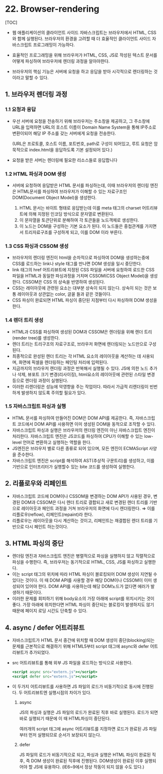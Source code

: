 # 22. Browser-rendering

[TOC]

- 웹 애플리케이션의 클라이언트 사이드 자바스크립트는 브라우저에서 HTML, CSS와 함께 실행된다. 브라우저의 환경을 고려할 때 더 효율적인 클라이언트 사이드 자바스크립트 프로그래밍이 가능하다.

- 효율적인 프로그래밍을 위해 브라우저가 HTML, CSS, JS로 작성된 텍스트 문서를 어떻게 파싱하여 브라우저에 렌더링 과정을 알아야한다.

- 브라우저의 핵심 기능은 서버에 요청을 하고 응답을 받아 시각적으로 렌더링하는 것이라고 말할 수 있다.

  

## 1. 브라우저 렌더링 과정

### 1.1 요청과 응답

- 우선 서버에 요청을 전송하기 위해 브라우저는 주소창을 제공하고, 그 주소창에 URL을 입력하면 URL의 호스트 이름이 Domain Name System을 통해 IP주소로 변환이되어 해당 IP 주소를 갖는 서버에게 요청을 전송한다.

  (URL은 프로토콜, 호스트 이름, 포트번호, path로 구성이 되어있고, 루트 요청은 암묵적으로 index.html을 응답하도록 기본 설정되어 있다.)

- 요청을 받은 서버는 렌더링에 필요한 리소스들로 응답합니다



### 1.2 HTML 파싱과 DOM 생성

- 서버에 요청하여 응답받은 HTML 문서를 파싱하는데, 이때 브라우저의 렌더링 엔진은 HTML문서를 파싱하여 브라우저가 이해할 수 있는 자료구조인 DOM(Document Object Model)을 생성한다.

  1. HTML 문서는 바이트 형태로 응답받는데 이를 meta 태그의 charset 어트리뷰트에 의해 지정된 인코딩 방식으로 문자열로 변환된다.
  2. 이 문자열을 토큰단위로 분해하여 각 토큰들을 노드객체로 생성한다.
  3. 이 노드는 DOM을 구성하는 기본 요소가 된다. 이 노드들은 중첩관계를 가지면서 트리자료구조를 구성하게 되고, 이를 DOM 이라 부른다.

  

### 1.3 CSS 파싱과 CSSOM 생성

- 브라우저의 렌더링 엔진이 html을 순차적으로 파싱하여 DOM을 생성하는중에 CSS를 로드하는 link나 style 태그를 만나면 DOM 생성을 일시 중단한다.
- link 태그의 href 어트리뷰트에 지정된 CSS 파일을 서버에 요청하여 로드한 CSS 파일을 HTML과 동일한 파싱과정을 거치며 CSSOM(CSS Object Model)을 생성한다. CSSOM은 CSS 의 상속을 반영하여 생성된다.
- CSS는 레이아웃에 관련된 요소는 대부분 상속이 되지 않는다. 상속이 되는 것은 보통 레이아웃과 상관없는 color, 글꼴 들과 같은 것들이다.
- CSS 파싱이 완료되면 HTML 파싱이 중단된 지점부터 다시 파싱하여 DOM 생성을 한다.



### 1.4 렌더 트리 생성

- HTML과 CSS를 파싱하여 생성된 DOM과 CSSOM은 렌더링을 위해 렌더 트리(render tree)를 생성한다.
- 렌더 트리는 트리구조의 자료구조로, 브라우저 화면에 렌더링되는 노드만으로 구성된다.
- 최종적으로 완성된 렌더 트리는 각 HTML 요소의 레이아웃을 계산하는 데 사용되며, 화면에 픽셀을 렌더링하는 페인팅 처리에 입력된다.
- 지금까지의 브라우저 렌더링 과정은 반복해서 실행될 수 있다. JS에 의한 노드 추가나 삭제, 뷰포트 크기 변경(리사이징), html요소의 레이아웃에 관련된 스타일 변경 등으로 렌더링 과정이 실행된다.
- 이러한 리렌더링은 성능에 악영향을 주는 작업이다. 따라서 가급적 리렌더링이 빈번하게 발생하지 않도록 주의할 필요가 있다.



### 1.5 자바스크립트 파싱과 실행

- HTML 문서를 파싱하여 만들어진 DOM은 DOM API를 제공한다. 즉, 자바스크립트 코드에서 DOM API를 사용하면 이미 생성된 DOM을 동적으로 조작할 수 있다.
- 자바스크립트 파싱과 실행은 브라우저의 렌더링 엔진이 아닌 자바스크립트 엔진이 처리한다. 자바스크립트 엔진은 JS코드를 파싱하여 CPU가 이해할 수 있는 low-level 언어로 변환하고 실행하는 역할을 한다.
- JS엔진은 브라우저 별로 다른 종류로 되어 있으며, 모든 엔진이 ECMAScript 사양을 준수한다.
- 자바스크립트 엔진은 script를 해석하여 AST(추상적 구문트리)를 생성하고, 이를 기반으로 인터프리터가 실행할수 있는 bite 코드를 생성하여 실행한다.



## 2. 리플로우와 리페인트

- 자바스크립트 코드에 DOM이나 CSSOM을 변경하는 DOM API가 사용된 경우, 변경된 DOM과 CSSOM은 다시 렌더 트리로 결합되고 새로 변경된 렌더 트리를 기반으로 레이아웃과 페인트 과정을 거쳐 브라우저의 화면에 다시 렌더링한다. ⇒ 이를 리플로우(reflow), 리페인트(repaint)라 한다.
- 리플로우는 레이아웃을 다시 계산하는 것이고, 리페인트는 재결합된 렌더 트리를 기반으로 다시 페인트 하는것이다.



## 3. HTML 파싱의 중단

- 렌더링 엔진과 자바스크립트 엔진은 병렬적으로 파싱을 실행하지 않고 직렬적으로 파싱을 수행한다. 즉, 브라우저는 동기적으로 HTML, CSS, JS를 파싱하고 실행한다.
- 이는 script 태그의 위치에 따라 HTML 파싱이 블로킹되어 DOM 생성이 지연될 수 있다는 것이다. 이 때 DOM API를 사용할 경우 해당 DOM이나 CSSOM이 이미 생성되어 있어야 한다. DOM API를 사용하는데 해당 DOM노드가 없다면 에러가 발생하기 때문이다.
- 이러한 문제를 회피하기 위해 body요소의 가장 아래에 script를 위치시키는 것이 좋다. 가장 아래에 위치한다면 HTML 파싱이 중단되는 블로킹이 발생하지도 않기 때문에 페이지 로딩 시간도 단축할 수 있다.



## 4. async / defer 어트리뷰트

- 자바스크립트가 HTML 문서 중간에 위치할 때 DOM 생성이 중단(blocking)되는 문제를 근본적으로 해결하기 위해 HTML5부터 script 태그에 async와 defer 어트리뷰트가 추가되었다.

- src 어트리뷰트를 통해 외부 JS 파일을 로드하는 방식으로 사용한다.

  ```jsx
  <script async src="extern.js"></script>
  <script defer src="extern.js"></script>
  ```

- 이 두가지 어트리뷰트를 사용하면 JS 파일의 로드가 비동기적으로 동시에 진행된다. 두 어트리뷰트엔 실행시점의 차이가 있다.

  1. async

     JS의 파싱과 실행은 JS 파일의 로드가 완료된 직후 바로 실행된다. 로드가 되면 바로 실행되기 때문에 이 때 HTML파싱이 중단된다.

     여러개의 script 태그에 async 어트리뷰트를 지정하면 로드가 완료된 JS 파일부터 먼저 실행되므로 순서가 보장되지 않는다.

  2. defer

     JS 파일의 로드가 비동기적으로 되고, 파싱과 실행은 HTML 파싱이 완료된 직후, 즉 DOM 생성이 완료된 직후에 진행된다. DOM생성이 완료된 이후 실행되어야 할 JS에 유용하다. (IE6~9에서 정상 작동이 되지 않을 수도 있다.)